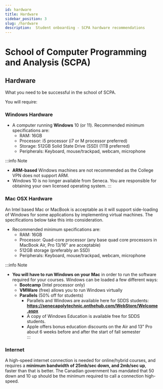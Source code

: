 ```yaml
---
id: hardware
title: Hardware
sidebar_position: 3
slug: /hardware
description:  Student onboarding - SCPA hardware recommendations
---
```


# School of Computer Programming and Analysis \(SCPA\)

## Hardware
What you need to be successful in the school of SCPA.

You will require:

### Windows Hardware

* A computer running **Windows** 10 \(or 11\). Recommended minimum specifications are:
    * RAM: 16GB
    * Processor: i5 processor \(i7 or M processor preferred\)
    * Storage: 512GB Solid State Drive \(SSD\) \(1TB preferred\)
    * Peripherals: Keyboard, mouse/trackpad, webcam, microphone

:::info Note
* **ARM-based** Windows machines are not recommended as the College VPN does not support ARM.
* Windows 10 is no longer available from Seneca. You are responsible for obtaining your own licensed operating system.
:::

### Mac OSX Hardware
An Intel based Mac or MacBook is acceptable as it will support side-loading of Windows for some applications by implementing virtual machines. The specifications below take this into consideration.

* Recommended minimum specifications are:
    * RAM: 16GB
    * Processor: Quad-core processor \(any base quad core processors in MacBook Air, Pro 13/16" are acceptable\)
    * 512GB storage \(preferably an SSD\)
    * Peripherals: Keyboard, mouse/trackpad, webcam, microphone

:::info Note
* **You will have to run Windows on your Mac** in order to run the software required for your courses. Windows can be loaded a few different ways:
    * **Bootcamp** (Intel processor only)
    * **VMWare** (free) allows  you to run Windows virtually
    * **Parallels** (50% off for students)
        * Parallels and Windows are available here for SDDS students: **https://senecapolytechnic.onthehub.com/WebStore/Welcome.aspx** 
        * A copy of Windows Education is available free for SDDS students.
        * Apple offers bonus education discounts on the Air and 13” Pro about 6 weeks before and after the start of fall semester  
:::

### Internet
A high-speed internet connection is needed for online/hybrid courses, and requires a **minimum bandwidth of 25mb/sec down, and 2mb/sec up**, faster than that is better. The Canadian government has mandated that 50 down and 10 up should be the minimum required to call a connection high-speed.